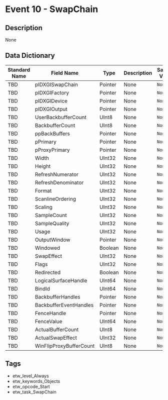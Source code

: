 # Event 10 - SwapChain

## Description
None

## Data Dictionary
|Standard Name|Field Name|Type|Description|Sample Value|
|---|---|---|---|---|
|TBD|pIDXGISwapChain|Pointer|None|`None`|
|TBD|pIDXGIFactory|Pointer|None|`None`|
|TBD|pIDXGIDevice|Pointer|None|`None`|
|TBD|pIDXGIOutput|Pointer|None|`None`|
|TBD|UserBackbufferCount|UInt8|None|`None`|
|TBD|BackbufferCount|UInt8|None|`None`|
|TBD|ppBackBuffers|Pointer|None|`None`|
|TBD|pPrimary|Pointer|None|`None`|
|TBD|pProxyPrimary|Pointer|None|`None`|
|TBD|Width|UInt32|None|`None`|
|TBD|Height|UInt32|None|`None`|
|TBD|RefreshNumerator|UInt32|None|`None`|
|TBD|RefreshDenominator|UInt32|None|`None`|
|TBD|Format|UInt32|None|`None`|
|TBD|ScanlineOrdering|UInt32|None|`None`|
|TBD|Scaling|UInt32|None|`None`|
|TBD|SampleCount|UInt32|None|`None`|
|TBD|SampleQuality|UInt32|None|`None`|
|TBD|Usage|UInt32|None|`None`|
|TBD|OutputWindow|Pointer|None|`None`|
|TBD|Windowed|Boolean|None|`None`|
|TBD|SwapEffect|UInt32|None|`None`|
|TBD|Flags|UInt32|None|`None`|
|TBD|Redirected|Boolean|None|`None`|
|TBD|LogicalSurfaceHandle|UInt64|None|`None`|
|TBD|BindId|UInt64|None|`None`|
|TBD|BackbufferHandles|Pointer|None|`None`|
|TBD|BackbufferEventHandles|Pointer|None|`None`|
|TBD|FenceHandle|Pointer|None|`None`|
|TBD|FenceValue|UInt64|None|`None`|
|TBD|ActualBufferCount|UInt8|None|`None`|
|TBD|ActualSwapEffect|UInt32|None|`None`|
|TBD|WinFlipProxyBufferCount|UInt8|None|`None`|

## Tags
* etw_level_Always
* etw_keywords_Objects
* etw_opcode_Start
* etw_task_SwapChain